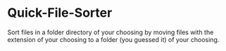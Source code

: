 # Quick-File-Sorter
Sort files in a folder directory of your choosing by moving files with the extension of your choosing to a folder (you guessed it) of your choosing.
